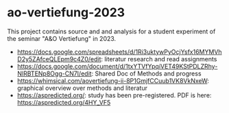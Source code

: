 # ao-vertiefung-2023

This project contains source and and analysis for a student experiment of the seminar "A&O Vertiefung" in 2023.


- https://docs.google.com/spreadsheets/d/1Ri3uktywPyOcjYsfx16MYMVhD2y5ZAfceQLEpm9c4Z0/edit: literatur research and read assignments
- https://docs.google.com/document/d/1txYTVfYpqiVET49KStPDLZRhy-NlRBTENp8Ogg-CN7I/edit: Shared Doc of Methods and progress
- https://whimsical.com/aovertiefung-ii-8P1GmjfCCuub1VK8VkNxeW: graphical overview over methods and literatur
- https://aspredicted.org/: study has been pre-registered. PDF is here: https://aspredicted.org/4HY_VF5
